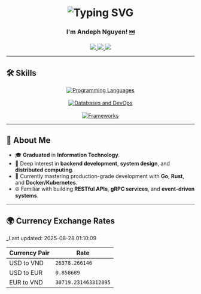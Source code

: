 <h1 align="center">
  <img src="https://readme-typing-svg.herokuapp.com?font=Fira+Code&pause=900&color=1CF77C&width=635&center=true&size=20&lines=Hello+(English);Bonjour+(French);Hallo+(German);こんにちは+(Japanese);안녕하세요+(Korean);Xin+chào+(Vietnamese);你好+(Chinese);नमस्ते+(Hindi);Hola+(Spanish);Ciao+(Italian);Привет+(Russian);Olá+(Portuguese);مرحبا+(Arabic)" alt="Typing SVG" />
</h1>

<div align="center">
  
### I'm **Andeph Nguyen**! [⏭️](https://anvndev.github.io/)

<a href="https://anvndev.github.io/">
  <img src="https://img.shields.io/badge/ Contact-a8dadc?style=flat&logo=maildotru&logoColor=white&color=a8dadc" />
</a>
<a href="https://andev0x.github.io/resume/">
  <img src="https://img.shields.io/badge/ Portfolio-89c2d9?style=flat&logo=googleearth&logoColor=white&color=89c2d9" />
</a>
<a href="https://andev0x.github.io">
  <img src="https://img.shields.io/badge/ Blog-f6bd60?style=flat&logo=githubpages&logoColor=white&color=f6bd60" />
</a>

</div>

---

## 🛠️ Skills

<div align="center">

<a href="https://skillicons.dev">
  <img src="https://skillicons.dev/icons?i=golang,rust,python,ts,cpp,swift,kotlin,dart" alt="Programming Languages"/>
</a><br><br>

<a href="https://skillicons.dev">
  <img src="https://skillicons.dev/icons?i=postgres,mysql,redis,docker,kubernetes" alt="Databases and DevOps"/>
</a><br><br>

<a href="https://skillicons.dev">
  <img src="https://skillicons.dev/icons?i=actix,django,nodejs" alt="Frameworks"/>
</a>

</div>

---

## 🌟 About Me
- 🎓 **Graduated** in **Information Technology**.  
- 🧩 Deep interest in **backend development**, **system design**, and **distributed computing**.  
- 🚀 Currently mastering production-grade development with **Go**, **Rust**, and **Docker/Kubernetes**.  
- 🌐 Familiar with building **RESTful APIs**, **gRPC services**, and **event-driven systems**.

---

## 🌍 Currency Exchange Rates
_Last updated: 2025-08-28 01:10:09

| Currency Pair  | Rate       |
|----------------|------------|
| USD to VND     | `26378.266146` |
| USD to EUR     | `0.858689` |
| EUR to VND     | `30719.231463312095` |
